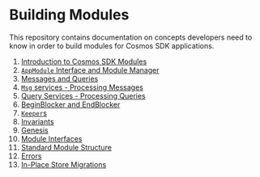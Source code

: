 <!--
order: false
parent:
  order: 5
-->

# Building Modules

This repository contains documentation on concepts developers need to know in
order to build modules for Cosmos SDK applications.

1. [Introduction to Cosmos SDK Modules](./intro.md)
2. [`AppModule` Interface and Module Manager](./module-manager.md)
3. [Messages and Queries](./messages-and-queries.md)
4. [`Msg` services - Processing Messages](./msg-services.md)
5. [Query Services - Processing Queries](./query-services.md)
6. [BeginBlocker and EndBlocker](./beginblock-endblock.md)
7. [`Keeper`s](./keeper.md)
8. [Invariants](./invariants.md)
9. [Genesis](./genesis.md)
10. [Module Interfaces](./module-interfaces.md)
11. [Standard Module Structure](./structure.md)
12. [Errors](./errors.md)
13. [In-Place Store Migrations](./upgrade.md)
